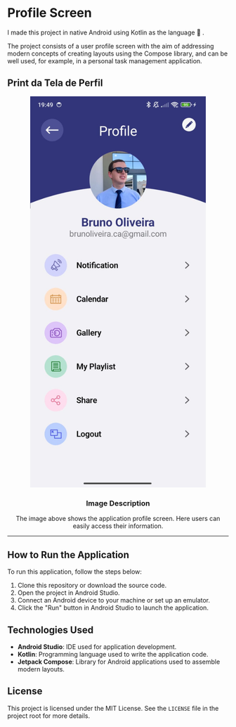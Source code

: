 # Profile Screen

I made this project in native Android using Kotlin as the language 🙂 .

The project consists of a user profile screen with the aim of addressing modern concepts of creating layouts using the Compose library, and can be well used, for example, in a personal task management application.

## Print da Tela de Perfil

<div align="center">
  
<img src="./AppProfileScreen.jpg" alt="Tela de Perfil" style="width: 400px; height: auto;">

</div>

<div align="center">
  
### Image Description

The image above shows the application profile screen. Here users can easily access their information.

</div>

<hr>

## How to Run the Application

To run this application, follow the steps below:

1. Clone this repository or download the source code.
2. Open the project in Android Studio.
3. Connect an Android device to your machine or set up an emulator.
4. Click the "Run" button in Android Studio to launch the application.

## Technologies Used

- **Android Studio**: IDE used for application development.
- **Kotlin**: Programming language used to write the application code.
- **Jetpack Compose**: Library for Android applications used to assemble modern layouts.

## License

This project is licensed under the MIT License. See the `LICENSE` file in the project root for more details.
